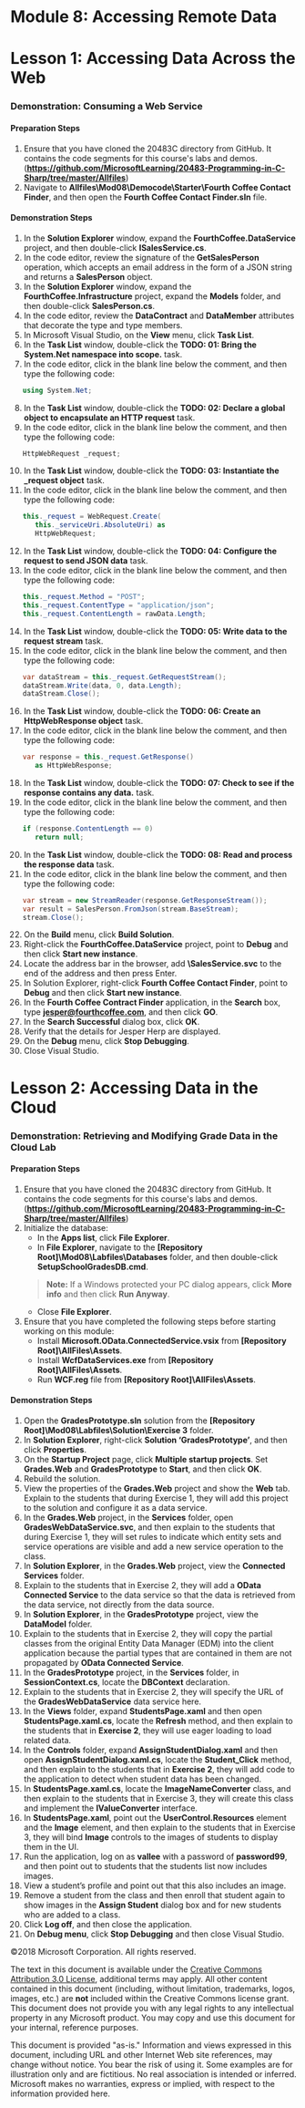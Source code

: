 
# Module 8: Accessing Remote Data

# Lesson 1:  Accessing Data Across the Web

### Demonstration: Consuming a Web Service

#### Preparation Steps

1. Ensure that you have cloned the 20483C directory from GitHub. It contains the code segments for this course's labs and demos. (**https://github.com/MicrosoftLearning/20483-Programming-in-C-Sharp/tree/master/Allfiles**)
2. Navigate to **Allfiles\Mod08\Democode\Starter\Fourth Coffee Contact Finder**, and then open the **Fourth Coffee Contact Finder.sln** file.


#### Demonstration Steps

1.  In the **Solution Explorer** window, expand the **FourthCoffee.DataService** project, and then double-click **ISalesService.cs**.
2.  In the code editor, review the signature of the **GetSalesPerson** operation, which accepts an email address in the form of a JSON string and returns a **SalesPerson** object.
3.  In the **Solution Explorer** window, expand the **FourthCoffee.Infrastructure** project, expand the **Models** folder, and then double-click **SalesPerson.cs**.
4.  In the code editor, review the **DataContract** and **DataMember** attributes that decorate the type and type members.
5.  In Microsoft Visual Studio, on the **View** menu, click **Task List**.
6.  In the **Task List** window, double-click the **TODO: 01: Bring the System.Net namespace into scope.** task.
7. In the code editor, click in the blank line below the comment, and then type the following code:
 ```cs
    using System.Net;
 ```
8.	In the **Task List** window, double-click the **TODO: 02: Declare a global object to encapsulate an HTTP request** task.
9.	In the code editor, click in the blank line below the comment, and then type the following code:
 ```cs
    HttpWebRequest _request;
 ```
10.	In the **Task List** window, double-click the **TODO: 03: Instantiate the _request object** task.
11.	In the code editor, click in the blank line below the comment, and then type the following code:
 ```cs
    this._request = WebRequest.Create(
       this._serviceUri.AbsoluteUri) as 
       HttpWebRequest;
 ```
12.	In the **Task List** window, double-click the **TODO: 04: Configure the request to send JSON data** task.
13.	In the code editor, click in the blank line below the comment, and then type the following code:
 ```cs
    this._request.Method = "POST";
    this._request.ContentType = "application/json";
    this._request.ContentLength = rawData.Length;
 ```
14.	In the **Task List** window, double-click the **TODO: 05: Write data to the request stream** task.
15.	In the code editor, click in the blank line below the comment, and then type the following code:
 ```cs
    var dataStream = this._request.GetRequestStream();
    dataStream.Write(data, 0, data.Length);
    dataStream.Close();
 ```
16.	In the **Task List** window, double-click the **TODO: 06: Create an HttpWebResponse object** task.
17.	In the code editor, click in the blank line below the comment, and then type the following code:
 ```cs
    var response = this._request.GetResponse() 
       as HttpWebResponse;
 ```
18.	In the **Task List** window, double-click the **TODO: 07: Check to see if the response contains any data.** task.
19.	In the code editor, click in the blank line below the comment, and then type the following code:
 ```cs
    if (response.ContentLength == 0)
       return null;
 ```
20.	In the **Task List** window, double-click the **TODO: 08: Read and process the response data** task.
21.	In the code editor, click in the blank line below the comment, and then type the following code:
 ```cs
    var stream = new StreamReader(response.GetResponseStream());
    var result = SalesPerson.FromJson(stream.BaseStream);
    stream.Close();
 ```
22.	On the **Build** menu, click **Build Solution**.
13. Right-click the **FourthCoffee.DataService** project, point to **Debug** and then click **Start new instance**.
24. Locate the address bar in the browser, add **\SalesService.svc** to the end of the address and then press Enter.
25.	In Solution Explorer, right-click **Fourth Coffee Contact Finder**, point to **Debug** and then click **Start new instance**.
26.	In the **Fourth Coffee Contract Finder** application, in the **Search** box, type **jesper@fourthcoffee.com**, and then click **GO**.
27.	In the **Search Successful** dialog box, click **OK**.
28.	Verify that the details for Jesper Herp are displayed.
29.	On the **Debug** menu, click **Stop Debugging**.
30.	Close Visual Studio.


# Lesson 2:  Accessing Data in the Cloud

### Demonstration: Retrieving and Modifying Grade Data in the Cloud Lab

#### Preparation Steps

1. Ensure that you have cloned the 20483C directory from GitHub. It contains the code segments for this course's labs and demos. (**https://github.com/MicrosoftLearning/20483-Programming-in-C-Sharp/tree/master/Allfiles**)
2. Initialize the database:
   - In the **Apps list**, click **File Explorer**.
   - In **File Explorer**, navigate to the **[Repository Root]\Mod08\Labfiles\Databases** folder, and then double-click **SetupSchoolGradesDB.cmd**.
    >**Note:** If a Windows protected your PC dialog appears, click **More info** and then click **Run Anyway**.
   - Close **File Explorer**.
3. Ensure that you have completed the following steps before starting working on this module:
   - Install **Microsoft.OData.ConnectedService.vsix** from **[Repository Root]\AllFiles\Assets**.
   - Install **WcfDataServices.exe** from **[Repository Root]\AllFiles\Assets**.
   - Run **WCF.reg** file from **[Repository Root]\AllFiles\Assets**.
    
#### Demonstration Steps

1.  Open the **GradesPrototype.sln** solution from the **[Repository Root]\\Mod08\\Labfiles\\Solution\\Exercise 3** folder.
2.  In **Solution Explorer**, right-click **Solution ‘GradesPrototype’**, and then click **Properties**.
3.  On the **Startup Project** page, click **Multiple startup projects**. Set **Grades.Web** and **GradesPrototype** to **Start**, and then click **OK**.
4.  Rebuild the solution.
5.  View the properties of the **Grades.Web** project and show the **Web** tab. Explain to the students that during Exercise 1, they will add this project to the solution and configure it as a data service.
6.  In the **Grades.Web** project, in the **Services** folder, open **GradesWebDataService.svc**, and then explain to the students that during Exercise 1, they will set rules to indicate which entity sets and service operations are visible and add a new service operation to the class.
7.  In **Solution Explorer**, in the **Grades.Web** project, view the **Connected Services** folder.
8.  Explain to the students that in Exercise 2, they will add a **OData Connected Service** to the data service so that the data is retrieved from the data service, not directly from the data source.
9.  In **Solution Explorer**, in the **GradesPrototype** project, view the **DataModel** folder.
10. Explain to the students that in Exercise 2, they will copy the partial classes from the original Entity Data Manager (EDM) into the client application because the partial types that are contained in them are not propagated by **OData Connected Service**.
11. In the **GradesPrototype** project, in the **Services** folder, in **SessionContext.cs**, locate the **DBContext** declaration.
12. Explain to the students that in Exercise 2, they will specify the URL of the **GradesWebDataService** data service here.
13. In the **Views** folder, expand **StudentsPage.xaml** and then open **StudentsPage.xaml.cs**, locate the **Refresh** method, and then explain to the students that in **Exercise 2**, they will use eager loading to load related data.
14. In the **Controls** folder, expand **AssignStudentDialog.xaml** and then open **AssignStudentDialog.xaml.cs**, locate the **Student_Click** method, and then explain to the students that in **Exercise 2**, they will add code to the application to detect when student data has been changed.
15. In **StudentsPage.xaml.cs**, locate the **ImageNameConverter** class, and then explain to the students that in Exercise 3, they will create this class and implement the **IValueConverter** interface.
16. In **StudentsPage.xaml**, point out the **UserControl.Resources** element and the **Image** element, and then explain to the students that in Exercise 3, they will bind **Image** controls to the images of students to display them in the UI.
17. Run the application, log on as **vallee** with a password of **password99**, and then point out to students that the students list now includes images.
18. View a student’s profile and point out that this also includes an image.
19. Remove a student from the class and then enroll that student again to show images in the **Assign Student** dialog box and for new students who are added to a class.
20. Click **Log off**, and then close the application.
21. On **Debug menu**, click **Stop Debugging** and then close Visual Studio.



©2018 Microsoft Corporation. All rights reserved.

The text in this document is available under the  [Creative Commons Attribution 3.0 License](https://creativecommons.org/licenses/by/3.0/legalcode), additional terms may apply. All other content contained in this document (including, without limitation, trademarks, logos, images, etc.) are  **not**  included within the Creative Commons license grant. This document does not provide you with any legal rights to any intellectual property in any Microsoft product. You may copy and use this document for your internal, reference purposes.

This document is provided &quot;as-is.&quot; Information and views expressed in this document, including URL and other Internet Web site references, may change without notice. You bear the risk of using it. Some examples are for illustration only and are fictitious. No real association is intended or inferred. Microsoft makes no warranties, express or implied, with respect to the information provided here.
